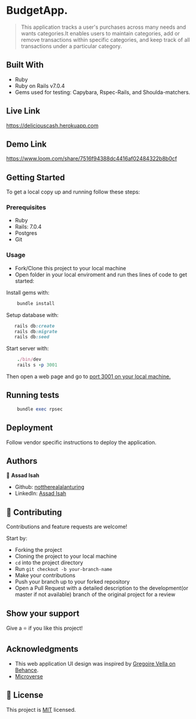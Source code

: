 # BudgetApp.

> This application tracks a user's purchases across many needs and wants categories.It enables users to maintain categories, add or remove transactions within specific categories, and keep track of all transactions under a particular category.

## Built With

- Ruby
- Ruby on Rails v7.0.4
- Gems used for testing: Capybara, Rspec-Rails, and Shoulda-matchers.

## Live Link
 https://deliciouscash.herokuapp.com
 
## Demo Link
 https://www.loom.com/share/7516f94388dc4416af02484322b8b0cf

## Getting Started

To get a local copy up and running follow these steps:

### Prerequisites

- Ruby
- Rails: 7.0.4
- Postgres
- Git

### Usage

- Fork/Clone this project to your local machine
- Open folder in your local enviroment and run thes lines of code to get started:

Install gems with:

```Ruby
    bundle install
```

Setup database with:

```Ruby
   rails db:create
   rails db:migrate
   rails db:seed
```

Start server with:

```Ruby
    ./bin/dev
    rails s -p 3001
```

Then open a web page and go to [port 3001 on your local machine.](http://localhost:3001)

## Running tests

```Ruby
    bundle exec rpsec
```

## Deployment

Follow vendor specific instructions to deploy the application.

## Authors

👤 **Assad Isah**

- Github: [nottherealalanturing](https://github.com/nottherealalanturing)
- LinkedIn: [Assad Isah](https://linkedin.com/in/assadisah)

## 🤝 Contributing

Contributions and feature requests are welcome!

Start by:

- Forking the project
- Cloning the project to your local machine
- `cd` into the project directory
- Run `git checkout -b your-branch-name`
- Make your contributions
- Push your branch up to your forked repository
- Open a Pull Request with a detailed description to the development(or master if not available) branch of the original project for a review

## Show your support

Give a ⭐️ if you like this project!

## Acknowledgments
    
- This web application UI design was inspired by [Gregoire Vella on Behance](https://www.behance.net/gregoirevella).
- [Microverse](https://www.microverse.org)

## 📝 License

This project is [MIT](https://opensource.org/licenses/MIT) licensed.
